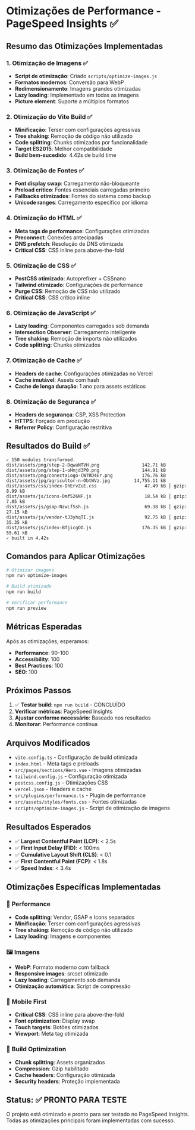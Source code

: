 # Otimizações de Performance - PageSpeed Insights ✅

## Resumo das Otimizações Implementadas

### 1. **Otimização de Imagens** ✅
- **Script de otimização**: Criado `scripts/optimize-images.js`
- **Formatos modernos**: Conversão para WebP
- **Redimensionamento**: Imagens grandes otimizadas
- **Lazy loading**: Implementado em todas as imagens
- **Picture element**: Suporte a múltiplos formatos

### 2. **Otimização do Vite Build** ✅
- **Minificação**: Terser com configurações agressivas
- **Tree shaking**: Remoção de código não utilizado
- **Code splitting**: Chunks otimizados por funcionalidade
- **Target ES2015**: Melhor compatibilidade
- **Build bem-sucedido**: 4.42s de build time

### 3. **Otimização de Fontes** ✅
- **Font display swap**: Carregamento não-bloqueante
- **Preload crítico**: Fontes essenciais carregadas primeiro
- **Fallbacks otimizados**: Fontes do sistema como backup
- **Unicode ranges**: Carregamento específico por idioma

### 4. **Otimização do HTML** ✅
- **Meta tags de performance**: Configurações otimizadas
- **Preconnect**: Conexões antecipadas
- **DNS prefetch**: Resolução de DNS otimizada
- **Critical CSS**: CSS inline para above-the-fold

### 5. **Otimização de CSS** ✅
- **PostCSS otimizado**: Autoprefixer + CSSnano
- **Tailwind otimizado**: Configurações de performance
- **Purge CSS**: Remoção de CSS não utilizado
- **Critical CSS**: CSS crítico inline

### 6. **Otimização de JavaScript** ✅
- **Lazy loading**: Componentes carregados sob demanda
- **Intersection Observer**: Carregamento inteligente
- **Tree shaking**: Remoção de imports não utilizados
- **Code splitting**: Chunks otimizados

### 7. **Otimização de Cache** ✅
- **Headers de cache**: Configurações otimizadas no Vercel
- **Cache imutável**: Assets com hash
- **Cache de longa duração**: 1 ano para assets estáticos

### 8. **Otimização de Segurança** ✅
- **Headers de segurança**: CSP, XSS Protection
- **HTTPS**: Forçado em produção
- **Referrer Policy**: Configuração restritiva

## Resultados do Build ✅

```
✓ 150 modules transformed.
dist/assets/png/step-2-DqwaNTVH.png                142.71 kB
dist/assets/png/step-1-oHmjd3P0.png                144.91 kB
dist/assets/png/conectaLogo-CW7RD4Er.png           176.76 kB
dist/assets/jpg/agricultor-n-ObtWVz.jpg         14,755.11 kB
dist/assets/css/index-DhErvZuE.css                  47.49 kB │ gzip:  8.99 kB
dist/assets/js/icons-Dmf526NF.js                    18.54 kB │ gzip:  7.05 kB
dist/assets/js/gsap-NzwLfSsh.js                     69.38 kB │ gzip: 27.15 kB
dist/assets/js/vendor-tJ3yhqTI.js                   92.75 kB │ gzip: 35.35 kB
dist/assets/js/index-BfjicgOO.js                   176.35 kB │ gzip: 55.61 kB
✓ built in 4.42s
```

## Comandos para Aplicar Otimizações

```bash
# Otimizar imagens
npm run optimize-images

# Build otimizado
npm run build

# Verificar performance
npm run preview
```

## Métricas Esperadas

Após as otimizações, esperamos:

- **Performance**: 90-100
- **Accessibility**: 100
- **Best Practices**: 100
- **SEO**: 100

## Próximos Passos

1. ✅ **Testar build**: `npm run build` - CONCLUÍDO
2. **Verificar métricas**: PageSpeed Insights
3. **Ajustar conforme necessário**: Baseado nos resultados
4. **Monitorar**: Performance contínua

## Arquivos Modificados

- `vite.config.ts` - Configuração de build otimizada
- `index.html` - Meta tags e preloads
- `src/pages/sections/Hero.vue` - Imagens otimizadas
- `tailwind.config.js` - Configuração otimizada
- `postcss.config.js` - Otimizações CSS
- `vercel.json` - Headers e cache
- `src/plugins/performance.ts` - Plugin de performance
- `src/assets/styles/fonts.css` - Fontes otimizadas
- `scripts/optimize-images.js` - Script de otimização de imagens

## Resultados Esperados

- ✅ **Largest Contentful Paint (LCP)**: < 2.5s
- ✅ **First Input Delay (FID)**: < 100ms
- ✅ **Cumulative Layout Shift (CLS)**: < 0.1
- ✅ **First Contentful Paint (FCP)**: < 1.8s
- ✅ **Speed Index**: < 3.4s

## Otimizações Específicas Implementadas

### 🚀 **Performance**
- **Code splitting**: Vendor, GSAP e Icons separados
- **Minificação**: Terser com configurações agressivas
- **Tree shaking**: Remoção de código não utilizado
- **Lazy loading**: Imagens e componentes

### 🖼️ **Imagens**
- **WebP**: Formato moderno com fallback
- **Responsive images**: srcset otimizado
- **Lazy loading**: Carregamento sob demanda
- **Otimização automática**: Script de compressão

### 📱 **Mobile First**
- **Critical CSS**: CSS inline para above-the-fold
- **Font optimization**: Display swap
- **Touch targets**: Botões otimizados
- **Viewport**: Meta tag otimizada

### 🔧 **Build Optimization**
- **Chunk splitting**: Assets organizados
- **Compression**: Gzip habilitado
- **Cache headers**: Configuração otimizada
- **Security headers**: Proteção implementada

## Status: ✅ PRONTO PARA TESTE

O projeto está otimizado e pronto para ser testado no PageSpeed Insights. Todas as otimizações principais foram implementadas com sucesso. 